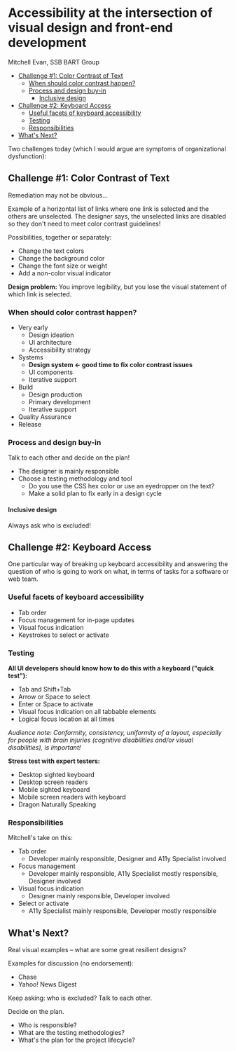 # Accessibility at the intersection of visual design and front-end development

Mitchell Evan, SSB BART Group

* [Challenge #1: Color Contrast of Text](#challenge-1-color-contrast-of-text)
  * [When should color contrast happen?](#when-should-color-contrast-happen)
  * [Process and design buy-in](#process-and-design-buy-in)
    * [Inclusive design](#inclusive-design)
* [Challenge #2: Keyboard Access](#challenge-2-keyboard-access)
  * [Useful facets of keyboard accessibility](#useful-facets-of-keyboard-accessibility)
  * [Testing](#testing)
  * [Responsibilities](#responsibilities)
* [What's Next?](#whats-next)

Two challenges today (which I would argue are symptoms of organizational dysfunction):

## Challenge #1: Color Contrast of Text

Remediation may not be obvious…

Example of a horizontal list of links where one link is selected and the others are unselected. The designer says, the unselected links are disabled so they don't need to meet color contrast guidelines!

Possibilities, together or separately:

* Change the text colors
* Change the background color
* Change the font size or weight
* Add a non-color visual indicator

**Design problem:** You improve legibility, but you lose the visual statement of which link is selected.

### When should color contrast happen?

* Very early
  * Design ideation
  * UI architecture
  * Accessibility strategy
* Systems
  * **Design system  ← good time to fix color contrast issues**
  * UI components
  * Iterative support
* Build
  * Design production
  * Primary development
  * Iterative support
* Quality Assurance
* Release

### Process and design buy-in

Talk to each other and decide on the plan!

* The designer is mainly responsible
* Choose a testing methodology and tool
  * Do you use the CSS hex color or use an eyedropper on the text?
  * Make a solid plan to fix early in a design cycle

#### Inclusive design

Always ask who is excluded!

## Challenge #2: Keyboard Access

One particular way of breaking up keyboard accessibility and answering the question of who is going to work on what, in terms of tasks for a software or web team.

### Useful facets of keyboard accessibility

* Tab order
* Focus management for in-page updates
* Visual focus indication
* Keystrokes to select or activate

### Testing

**All UI developers should know how to do this with a keyboard ("quick test"):**

* Tab and Shift+Tab
* Arrow or Space to select
* Enter or Space to activate
* Visual focus indication on all tabbable elements
* Logical focus location at all times

*Audience note: Conformity, consistency, uniformity of a layout, especially for people with brain injuries (cognitive disabilities and/or visual disabilities), is important!*

**Stress test with expert testers:**

* Desktop sighted keyboard
* Desktop screen readers
* Mobile sighted keyboard
* Mobile screen readers with keyboard
* Dragon Naturally Speaking

### Responsibilities

Mitchell's take on this:

* Tab order
  * Developer mainly responsible, Designer and A11y Specialist involved
* Focus management
  * Developer mainly responsible, A11y Specialist mostly responsible, Designer involved
* Visual focus indication
  * Designer mainly responsible, Developer involved
* Select or activate
  * A11y Specialist mainly responsible, Developer mostly responsible

## What's Next?

Real visual examples – what are some great resilient designs?

Examples for discussion (no endorsement):

* Chase
* Yahoo! News Digest

Keep asking: who is excluded?
Talk to each other.

Decide on the plan.

* Who is responsible?
* What are the testing methodologies?
* What's the plan for the project lifecycle?
